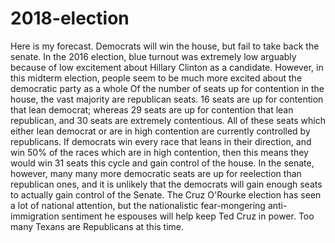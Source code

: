 # 2018-election

Here is my forecast. Democrats will win the house, but fail to take back the senate.
In the 2016 election, blue turnout was extremely low arguably because of low excitement about Hillary Clinton as a candidate. However, in this midterm election, people seem to be much more excited about the democratic party as a whole 
Of the number of seats up for contention in the house, the vast majority are republican seats. 16 seats are up for contention that lean democrat; whereas 29 seats are up for contention that lean republican, and 30 seats are extremely contentious. All of these seats which either lean democrat or are in high contention are currently controlled by republicans. If democrats win every race that leans in their direction, and win 50% of the races which are in high contention, then this means they would win 31 seats this cycle and gain control of the house. 
In the senate, however, many many more democratic seats are up for reelection than republican ones, and it is unlikely that the democrats will gain enough seats to actually gain control of the Senate. The Cruz O'Rourke election has seen a lot of national attention, but the nationalistic fear-mongering anti-immigration sentiment he espouses will help keep Ted Cruz in power. Too many Texans are Republicans at this time.
